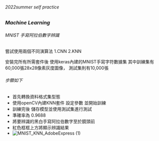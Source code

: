 ###### 2022summer self practice
### *Machine Learning*
###### MNIST 手寫阿拉伯數字辨識
嘗試使用兩個不同演算法
1.CNN
2.KNN

安裝完所有所需套件後
使用keras內建的MNIST手寫字符數據集
其中訓練集有60,000張28x28像素灰度圖像， 測試集則有10,000張

###### 步驟如下
- 首先轉換資料格式集型態
- 使用openCV內建KNN套件 設定參數 並開始訓練
- 訓練完後 儲存模型並使用測試集進行測試
- 準確率為 0.9688
- 將要辨識的黑白手寫阿拉伯數字至於鏡頭前
- 紅色框框上方將顯示辨識結果
- ![MNIST_KNN_AdobeExpress (1)](https://user-images.githubusercontent.com/109210243/179028969-ecadc25d-0188-452c-af8e-c4e64e95894b.gif)
